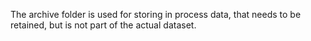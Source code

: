 The archive folder is used for storing in process data, that
needs to be retained, but is not part of the actual dataset.